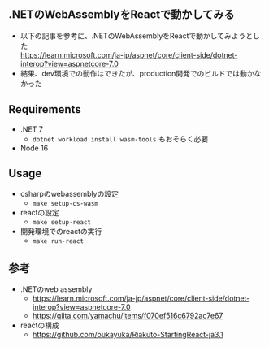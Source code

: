 ## .NETのWebAssemblyをReactで動かしてみる

* 以下の記事を参考に、.NETのWebAssemblyをReactで動かしてみようとした  
  https://learn.microsoft.com/ja-jp/aspnet/core/client-side/dotnet-interop?view=aspnetcore-7.0
* 結果、dev環境での動作はできたが、production開発でのビルドでは動かなかった

## Requirements

* .NET 7
  * `dotnet workload install wasm-tools` もおそらく必要
* Node 16

## Usage

* csharpのwebassemblyの設定  
  * `make setup-cs-wasm`
* reactの設定
  * `make setup-react`
* 開発環境でのreactの実行
  * `make run-react`

## 参考

* .NETのweb assembly
  * https://learn.microsoft.com/ja-jp/aspnet/core/client-side/dotnet-interop?view=aspnetcore-7.0
  * https://qiita.com/yamachu/items/f070ef516c6792ac7e67
* reactの構成
  * https://github.com/oukayuka/Riakuto-StartingReact-ja3.1